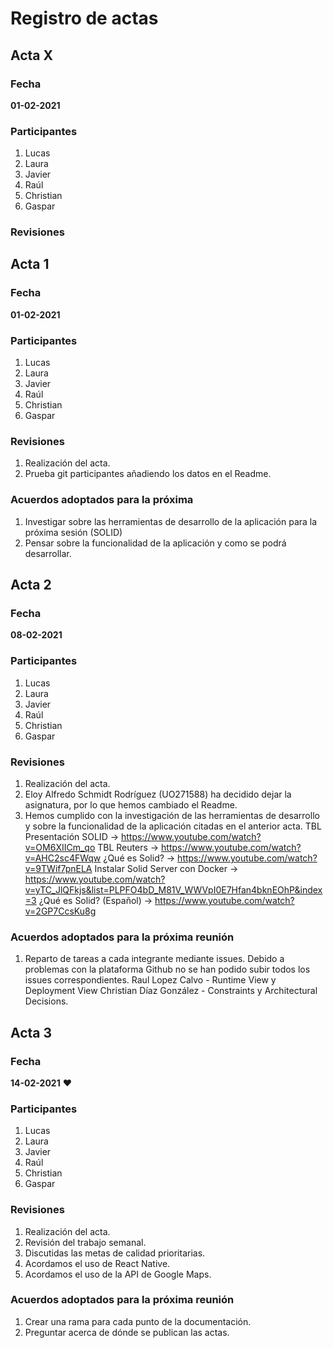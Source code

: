 # Registro de actas

## Acta X

### Fecha

**01-02-2021**

### Participantes

1. Lucas
1. Laura
1. Javier
1. Raúl
1. Christian
1. Gaspar

### Revisiones



## Acta 1

### Fecha

**01-02-2021**

### Participantes

1. Lucas
1. Laura
1. Javier
1. Raúl
1. Christian
1. Gaspar

### Revisiones

1. Realización del acta.
2. Prueba git participantes añadiendo los datos en el Readme.

### Acuerdos adoptados para la próxima 
1. Investigar sobre las herramientas de desarrollo de la aplicación para la próxima sesión (SOLID)
2. Pensar sobre la funcionalidad de la aplicación y como se podrá desarrollar.


## Acta 2

### Fecha

**08-02-2021**

### Participantes

1. Lucas
1. Laura
1. Javier
1. Raúl
1. Christian
1. Gaspar

### Revisiones

1. Realización del acta.
2. Eloy Alfredo Schmidt Rodríguez (UO271588) ha decidido dejar la asignatura, por lo que hemos cambiado el Readme.
3. Hemos cumplido con la investigación de las herramientas de desarrollo y sobre la funcionalidad de la aplicación citadas en el anterior acta.
	TBL Presentación SOLID -> https://www.youtube.com/watch?v=OM6XIICm_qo
	TBL Reuters -> https://www.youtube.com/watch?v=AHC2sc4FWqw
	¿Qué es Solid? -> https://www.youtube.com/watch?v=9TWif7pnELA
	Instalar Solid Server con Docker -> https://www.youtube.com/watch?v=yTC_JlQFkjs&list=PLPFO4bD_M81V_WWVpI0E7Hfan4bknEOhP&index=3
	¿Qué es Solid? (Español) -> https://www.youtube.com/watch?v=2GP7CcsKu8g


### Acuerdos adoptados para la próxima reunión


1. Reparto de tareas a cada integrante mediante issues.
   Debido a problemas con la plataforma Github no se han podido subir todos los issues correspondientes.
   Raul Lopez Calvo - Runtime View y Deployment View
   Christian Díaz González - Constraints y Architectural Decisions.


## Acta 3

### Fecha

**14-02-2021** :heart:

### Participantes

1. Lucas
1. Laura
1. Javier
1. Raúl
1. Christian
1. Gaspar

### Revisiones

1. Realización del acta.
2. Revisión del trabajo semanal.
3. Discutidas las metas de calidad prioritarias.
4. Acordamos el uso de React Native.
5. Acordamos el uso de la API de Google Maps.


### Acuerdos adoptados para la próxima reunión

1. Crear una rama para cada punto de la documentación.
2. Preguntar acerca de dónde se publican las actas.



